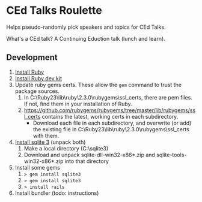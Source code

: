 # CEd Talks Roulette

Helps pseudo-randomly pick speakers and topics for CEd Talks. 

What's a CEd talk? A Continuing Eduction talk (lunch and learn). 

## Development ##

1. [Install Ruby](http://rubyinstaller.org/downloads/)
2. [Install Ruby dev kit](https://github.com/oneclick/rubyinstaller/wiki/Development-Kit)
3. Update ruby gems certs. These allow the `gem` command to trust the package sources.
    1. In C:\Ruby23\lib\ruby\2.3.0\rubygems\ssl_certs, there are pem files. If not, find them in your installation of Ruby. 
    2. https://github.com/rubygems/rubygems/tree/master/lib/rubygems/ssl_certs contains the latest, working certs in each subdirectory.
        - Download each file in each subdirectory, and overwrite (or add) the existing file in  C:\Ruby23\lib\ruby\2.3.0\rubygems\ssl_certs with them.
4. [Install sqlite 3](http://www.sqlite.org/download.html) (unpack both)
    1. Make a local directory (C:\sqlite3)
    2. Download and unpack sqlite-dll-win32-x86*.zip and sqlite-tools-win32-x86*.zip into that directory
5. Install some gems
    1. `> gem install sqlite3`
    2. `> gem install sqlite3`
    3. `> install rails`
6. Install bundler (todo: instructions)